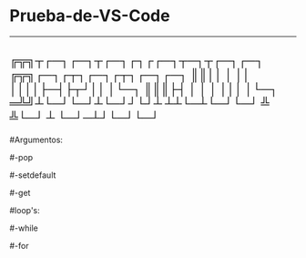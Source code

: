 # Prueba-de-VS-Code
-----------------------------------------------------------------------------------------------------------------------------------
╔╦╗┬┌─┐┌─┐┬┌─┐┌┐┌┌─┐┬─┐┬┌─┐┌─┐    ╔╦╗┌─┐┌┬┐┌─┐┌┬┐┌─┐┌─┐
 ║║││  │  ││ ││││├─┤├┬┘││ │└─┐    ║║║├┤  │ │ │ │││ │└─┐
═╩╝┴└─┘└─┘┴└─┘┘└┘┴ ┴┴└─┴└─┘└─┘    ╩ ╩└─┘ ┴ └─┘─┴┘└─┘└─┘
-------------------------------------------------------------------------------------------------------------------------------------
#Argumentos:

#-pop

#-setdefault

#-get

#loop's:

#-while

#-for
